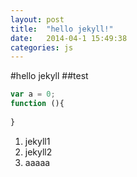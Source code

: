 ```yaml
---
layout: post
title:  "hello jekyll!"
date:   2014-04-1 15:49:38
categories: js
---
```



#hello jekyll 
##test 

```javascript
var a = 0;
function (){
    
}


```


1. jekyll1
2. jekyll2
1. aaaaa
